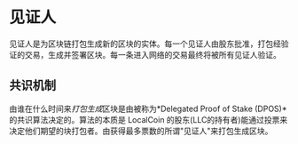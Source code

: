 # 见证人

见证人是为区块链打包生成新的区块的实体。每一个见证人由股东批准，打包经验证的交易，生成并签署区块。每一条进入网络的交易最终将被所有见证人验证。

## 共识机制

由谁在什么时间来*打包生成*区块是由被称为*Delegated Proof of Stake (DPOS)*的共识算法决定的。算法的本质是 LocalCoin 的股东(LLC的持有者)能通过投票来决定他们期望的块打包者。由获得最多票数的所谓"见证人"来打包生成区块。

